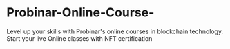 # Probinar-Online-Course-
Level up your skills with Probinar's online courses in blockchain technology. Start your live Online classes with NFT certification

